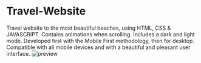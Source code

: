 # Travel-Website
Travel website to the most beautiful beaches, using HTML, CSS & JAVASCRIPT.
Contains animations when scrolling.
Includes a dark and light mode.
Developed first with the Mobile First methodology, then for desktop.
Compatible with all mobile devices and with a beautiful and pleasant user interface.
![preview](https://user-images.githubusercontent.com/108025555/175763379-4f6456fe-a899-4d78-982e-b5fc941859a7.png)
